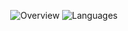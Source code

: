 <p align="center">
  <img src="https://github.com/LouisPeter/Github_stats/blob/master/generated/overview.svg" alt="Overview"/>
  <img src="https://github.com/LouisPeter/Github_stats/blob/master/generated/languages.svg" alt="Languages"/>
</p>
